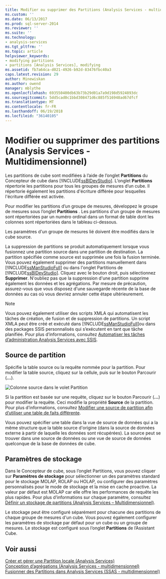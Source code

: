 ```yaml
---
title: Modifier ou supprimer des Partitions (Analysis Services - multidimensionnel) | Documents Microsoft
ms.custom: ''
ms.date: 06/13/2017
ms.prod: sql-server-2014
ms.reviewer: ''
ms.suite: ''
ms.technology:
- analysis-services
ms.tgt_pltfrm: ''
ms.topic: article
helpviewer_keywords:
- modifying partitions
- partitions [Analysis Services], modifying
ms.assetid: fb7a64ca-d021-4926-b92d-83476fbc40a3
caps.latest.revision: 29
author: Minewiskan
ms.author: owend
manager: mblythe
ms.openlocfilehash: 693550400db63b73b29d01a7a9d198d5924893dc
ms.sourcegitcommit: 5dd5cad0c1bbd308471d6c885f516948ad67dfcf
ms.translationtype: MT
ms.contentlocale: fr-FR
ms.lasthandoff: 06/19/2018
ms.locfileid: "36140105"
---
```

# <a name="edit-or-delete-partitions-analyisis-services---multidimensional"></a>Modifier ou supprimer des partitions (Analysis Services - Multidimensionnel)
  Les partitions de cube sont modifiées à l’aide de l’onglet **Partitions** du Concepteur de cube dans [!INCLUDE[ssBIDevStudio](../../../includes/ssbidevstudio-md.md)]. L’onglet **Partitions** répertorie les partitions pour tous les groupes de mesures d’un cube. Il répertorie également les partitions d'écriture différée pour lesquelles l'écriture différée est activée.  
  
 Pour modifier les partitions d’un groupe de mesures, développez le groupe de mesures sous l’onglet **Partitions** . Les partitions d'un groupe de mesures sont répertoriées par un numéro ordinal dans un format de table dont les colonnes sont répertoriées dans le tableau ci-dessous.  
  
 Les paramètres d'un groupe de mesures lié doivent être modifiés dans le cube source.  
  
 La suppression de partitions se produit automatiquement lorsque vous fusionnez une partition source dans une partition de destination. La partition spécifiée comme source est supprimée une fois la fusion terminée. Vous pouvez également supprimer des partitions manuellement dans [!INCLUDE[ssManStudioFull](../../../includes/ssmanstudiofull-md.md)] ou dans l'onglet Partitions de [!INCLUDE[ssBIDevStudio](../../../includes/ssbidevstudio-md.md)]. Cliquez avec le bouton droit, puis sélectionnez **Supprimer**. N'oubliez pas que la suppression d'une partition supprime également les données et les agrégations. Par mesure de précaution, assurez-vous que vous disposez d'une sauvegarde récente de la base de données au cas où vous devriez annuler cette étape ultérieurement.  
  
> [!NOTE]  
>  Vous pouvez également utiliser des scripts XMLA qui automatisent les tâches de création, de fusion et de suppression de partitions. Un script XMLA peut être créé et exécuté dans [!INCLUDE[ssManStudioFull](../../../includes/ssmanstudiofull-md.md)]ou dans des packages SSIS personnalisés qui s’exécutent en tant que tâche planifiée. Pour plus d’informations, consultez [Automatiser les tâches d’administration Analysis Services avec SSIS](../instances/automate-analysis-services-administrative-tasks-with-ssis.md).  
  
## <a name="partition-source"></a>Source de partition  
 Spécifie la table source ou la requête nommée pour la partition. Pour modifier la table source, cliquez sur la cellule, puis sur le bouton Parcourir (**...**).  
  
 ![Colonne source dans le volet Partition](../media/ssas-partitionsource.png "colonne Source dans le volet Partition")  
  
 Si la partition est basée sur une requête, cliquez sur le bouton Parcourir (**…**) pour modifier la requête. Ceci modifie la propriété **Source** de la partition. Pour plus d’informations, consultez [Modifier une source de partition afin d’utiliser une table de faits différente](change-a-partition-source-to-use-a-different-fact-table.md).  
  
 Vous pouvez spécifier une table dans la vue de source de données qui a la même structure que la table source d'origine (dans la source de données externe à partir de laquelle les données sont récupérées). La source peut se trouver dans une source de données ou une vue de source de données quelconque de la base de données de cube.  
  
## <a name="storage-settings"></a>Paramètres de stockage  
 Dans le Concepteur de cube, sous l’onglet Partitions, vous pouvez cliquer sur **Paramètres de stockage** pour sélectionner un des paramètres standard pour le stockage MOLAP, ROLAP ou HOLAP, ou configurer des paramètres personnalisés pour le mode de stockage et la mise en cache proactive. La valeur par défaut est MOLAP car elle offre les performances de requête les plus rapides. Pour plus d’informations sur chaque paramètre, consultez [Définir un stockage de partitions &#40;Analysis Services – Multidimensionnel&#41;](set-partition-storage-analysis-services-multidimensional.md).  
  
 Le stockage peut être configuré séparément pour chacune des partitions de chaque groupe de mesures d'un cube. Vous pouvez également configurer les paramètres de stockage par défaut pour un cube ou un groupe de mesures. Le stockage est configuré sous l’onglet **Partitions** de l’Assistant Cube.  
  
## <a name="see-also"></a>Voir aussi  
 [Créer et gérer une Partition locale &#40;Analysis Services&#41;](create-and-manage-a-local-partition-analysis-services.md)   
 [Conception d’agrégations &#40;Analysis Services - multidimensionnel&#41;](designing-aggregations-analysis-services-multidimensional.md)   
 [Fusionner des Partitions dans Analysis Services &#40;SSAS - multidimensionnel&#41;](merge-partitions-in-analysis-services-ssas-multidimensional.md)  
  
  
